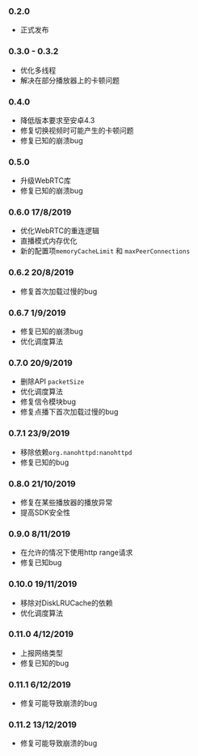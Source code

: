 
### 0.2.0
- 正式发布

### 0.3.0 - 0.3.2
- 优化多线程
- 解决在部分播放器上的卡顿问题

### 0.4.0
- 降低版本要求至安卓4.3
- 修复切换视频时可能产生的卡顿问题
- 修复已知的崩溃bug

### 0.5.0
- 升级WebRTC库
- 修复已知的崩溃bug

### 0.6.0 17/8/2019
- 优化WebRTC的重连逻辑
- 直播模式内存优化
- 新的配置项`memoryCacheLimit` 和 `maxPeerConnections`

### 0.6.2 20/8/2019
- 修复首次加载过慢的bug

### 0.6.7 1/9/2019
- 修复已知的崩溃bug
- 优化调度算法

### 0.7.0 20/9/2019
- 删除API `packetSize`
- 优化调度算法
- 修复信令模块bug
- 修复点播下首次加载过慢的bug

### 0.7.1 23/9/2019
- 移除依赖`org.nanohttpd:nanohttpd`
- 修复已知的bug

### 0.8.0 21/10/2019
- 修复在某些播放器的播放异常
- 提高SDK安全性

### 0.9.0 8/11/2019
- 在允许的情况下使用http range请求
- 修复已知bug

### 0.10.0 19/11/2019
- 移除对DiskLRUCache的依赖
- 优化调度算法

### 0.11.0 4/12/2019
- 上报网络类型
- 修复已知的bug

### 0.11.1 6/12/2019
- 修复可能导致崩溃的bug

### 0.11.2 13/12/2019
- 修复可能导致崩溃的bug